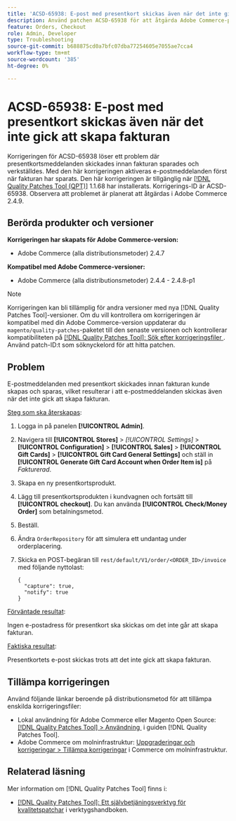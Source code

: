 ```yaml
---
title: 'ACSD-65938: E-post med presentkort skickas även när det inte gick att skapa fakturan'
description: Använd patchen ACSD-65938 för att åtgärda Adobe Commerce-problemet där presentkortsms skickades innan fakturan sparades och verkställdes, och se till att e-postmeddelanden utlöses när fakturan har sparats på rätt sätt.
feature: Orders, Checkout
role: Admin, Developer
type: Troubleshooting
source-git-commit: b688875cd0a7bfc07dba77254605e7055ae7cca4
workflow-type: tm+mt
source-wordcount: '385'
ht-degree: 0%

---
```



# ACSD-65938: E-post med presentkort skickas även när det inte gick att skapa fakturan

Korrigeringen för ACSD-65938 löser ett problem där presentkortsmeddelanden skickades innan fakturan sparades och verkställdes. Med den här korrigeringen aktiveras e-postmeddelanden först när fakturan har sparats. Den här korrigeringen är tillgänglig när [[!DNL Quality Patches Tool (QPT)]](/help/tools/quality-patches-tool/quality-patches-tool-to-self-serve-quality-patches.md) 1.1.68 har installerats. Korrigerings-ID är ACSD-65938. Observera att problemet är planerat att åtgärdas i Adobe Commerce 2.4.9.

## Berörda produkter och versioner

**Korrigeringen har skapats för Adobe Commerce-version:**

* Adobe Commerce (alla distributionsmetoder) 2.4.7

**Kompatibel med Adobe Commerce-versioner:**

* Adobe Commerce (alla distributionsmetoder) 2.4.4 - 2.4.8-p1

>[!NOTE]
>
>Korrigeringen kan bli tillämplig för andra versioner med nya [!DNL Quality Patches Tool]-versioner. Om du vill kontrollera om korrigeringen är kompatibel med din Adobe Commerce-version uppdaterar du `magento/quality-patches`-paketet till den senaste versionen och kontrollerar kompatibiliteten på [[!DNL Quality Patches Tool]: Sök efter korrigeringsfiler &#x200B;](https://experienceleague.adobe.com/tools/commerce-quality-patches/index.html?lang=sv-SE). Använd patch-ID:t som söknyckelord för att hitta patchen.

## Problem

E-postmeddelanden med presentkort skickades innan fakturan kunde skapas och sparas, vilket resulterar i att e-postmeddelanden skickas även när det inte gick att skapa fakturan.

<u>Steg som ska återskapas</u>:

1. Logga in på panelen **[!UICONTROL Admin]**.
2. Navigera till **[!UICONTROL Stores]** > *[!UICONTROL Settings]* > **[!UICONTROL Configuration]** > **[!UICONTROL Sales]** > **[!UICONTROL Gift Cards]** > **[!UICONTROL Gift Card General Settings]** och ställ in **[!UICONTROL Generate Gift Card Account when Order Item is]** på *Fakturerad*.
3. Skapa en ny presentkortsprodukt.
4. Lägg till presentkortsprodukten i kundvagnen och fortsätt till **[!UICONTROL checkout]**. Du kan använda **[!UICONTROL Check/Money Order]** som betalningsmetod.
5. Beställ.
6. Ändra `OrderRepository` för att simulera ett undantag under orderplacering.
7. Skicka en POST-begäran till `rest/default/V1/order/<ORDER_ID>/invoice` med följande nyttolast:

   ```
   {
     "capture": true,
     "notify": true
   }
   ```


<u>Förväntade resultat</u>:

Ingen e-postadress för presentkort ska skickas om det inte går att skapa fakturan.

<u>Faktiska resultat</u>:

Presentkortets e-post skickas trots att det inte gick att skapa fakturan.

## Tillämpa korrigeringen

Använd följande länkar beroende på distributionsmetod för att tillämpa enskilda korrigeringsfiler:

* Lokal användning för Adobe Commerce eller Magento Open Source: [[!DNL Quality Patches Tool] > Användning &#x200B;](/help/tools/quality-patches-tool/usage.md) i guiden [!DNL Quality Patches Tool].
* Adobe Commerce om molninfrastruktur: [Uppgraderingar och korrigeringar > Tillämpa korrigeringar](https://experienceleague.adobe.com/docs/commerce-cloud-service/user-guide/develop/upgrade/apply-patches.html?lang=sv-SE) i Commerce om molninfrastruktur.

## Relaterad läsning

Mer information om [!DNL Quality Patches Tool] finns i:

* [[!DNL Quality Patches Tool]: Ett självbetjäningsverktyg för kvalitetspatchar](/help/tools/quality-patches-tool/quality-patches-tool-to-self-serve-quality-patches.md) i verktygshandboken.

